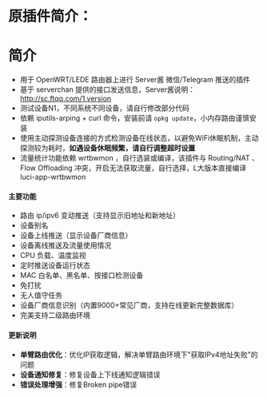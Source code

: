 


# 原插件简介：

# 简介
- 用于 OpenWRT/LEDE 路由器上进行 Server酱 微信/Telegram 推送的插件
- 基于 serverchan 提供的接口发送信息，Server酱说明：http://sc.ftqq.com/1.version
- 测试设备N1，不同系统不同设备，请自行修改部分代码
- 依赖 iputils-arping + curl 命令，安装前请 `opkg update`，小内存路由谨慎安装
- 使用主动探测设备连接的方式检测设备在线状态，以避免WiFi休眠机制，主动探测较为耗时，**如遇设备休眠频繁，请自行调整超时设置**
- 流量统计功能依赖 wrtbwmon ，自行选装或编译，该插件与 Routing/NAT 、Flow Offloading 冲突，开启无法获取流量，自行选择，L大版本直接编译 luci-app-wrtbwmon

#### 主要功能
- 路由 ip/ipv6 变动推送（支持显示旧地址和新地址）
- 设备别名
- 设备上线推送（显示设备厂商信息）
- 设备离线推送及流量使用情况
- CPU 负载、温度监视
- 定时推送设备运行状态
- MAC 白名单、黑名单、按接口检测设备
- 免打扰
- 无人值守任务
- 设备厂商信息识别（内置9000+常见厂商，支持在线更新完整数据库）
- 完美支持二级路由环境

#### 更新说明 
- **单臂路由优化**：优化IP获取逻辑，解决单臂路由环境下"获取IPv4地址失败"的问题
- **设备通知修复**：修复设备上下线通知逻辑错误
- **错误处理增强**：修复Broken pipe错误


